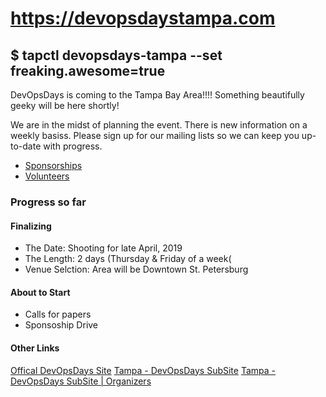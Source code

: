 # https://devopsdaystampa.com #

## $ tapctl devopsdays-tampa --set freaking.awesome=true ##

DevOpsDays is coming to the Tampa Bay Area!!!! Something beautifully geeky will be here shortly! 

We are in the midst of planning the event.  There is new information on a weekly basiss.  Please sign up for our mailing lists so we can keep you up-to-date with progress.

- [Sponsorships](http://eepurl.com/dNKngY)
- [Volunteers](http://eepurl.com/dNIFQQ)

### Progress so far ##

#### Finalizing ####
- The Date: Shooting for late April, 2019
- The Length: 2 days (Thursday & Friday of a week(
- Venue Selction: Area will be Downtown St. Petersburg

#### About to Start ####
- Calls for papers
- Sponsoship Drive


#### Other Links ####

[Offical DevOpsDays Site](https://www.devopsdays.org/)
[Tampa - DevOpsDays SubSite](https://www.devopsdays.org/events/2019-tampa/welcome)
[Tampa - DevOpsDays SubSite | Organizers](https://www.devopsdays.org/events/2019-tampa/contact)
